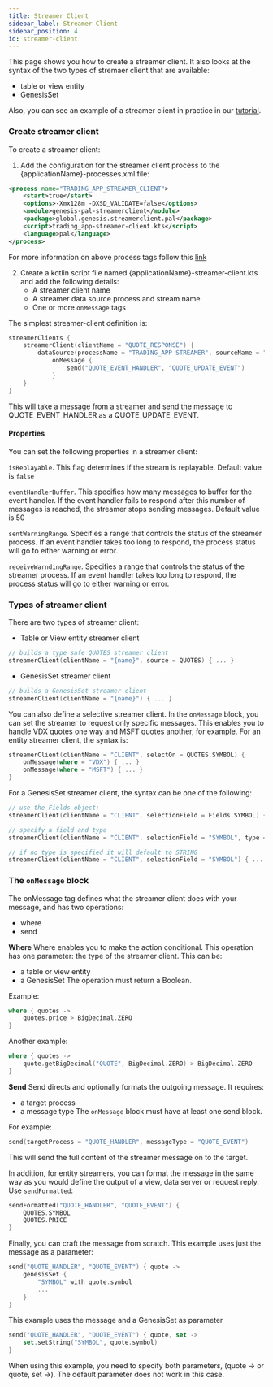 ```yaml
---
title: Streamer Client
sidebar_label: Streamer Client
sidebar_position: 4
id: streamer-client
---
```


This page shows you how to create a streamer client. It also looks at the syntax of the two types of stremaer client that are available: 

* table or view entity
* GenesisSet

Also, you can see an example of a streamer client in practice in our [tutorial](/tutorials/building-an-application/fix-gateway/).

### Create streamer client
To create a streamer client:

1. Add the configuration for the streamer client process to the {applicationName}-processes.xml file:

```xml
<process name="TRADING_APP_STREAMER_CLIENT">
    <start>true</start>
    <options>-Xmx128m -DXSD_VALIDATE=false</options>
    <module>genesis-pal-streamerclient</module>
    <package>global.genesis.streamerclient.pal</package>
    <script>trading_app-streamer-client.kts</script>
	<language>pal</language>
</process>
```

For more information on above process tags follow this [link](/creating-applications/configure-runtime/processes-xml)

2. Create a kotlin script file named {applicationName}-streamer-client.kts and add the following details:
    * A streamer client name
    * A streamer data source process and stream name
    * One or more `onMessage` tags

The simplest streamer-client definition is:
```kotlin
streamerClients {
    streamerClient(clientName = "QUOTE_RESPONSE") {
        dataSource(processName = "TRADING_APP-STREAMER", sourceName = "ORDERS_OUT")
            onMessage {
                send("QUOTE_EVENT_HANDLER", "QUOTE_UPDATE_EVENT")
            }
    }
}
```

This will take a message from a streamer and send the message to QUOTE_EVENT_HANDLER as a QUOTE_UPDATE_EVENT.

#### Properties
You can set the following properties in a streamer client:

`isReplayable`. This flag determines if the stream is replayable. Default value is `false`

`eventHandlerBuffer`. This specifies how many messages to buffer for the event handler. If the event handler fails to respond after this number of messages is reached, the streamer stops sending messages. Default value is 50

`sentWarningRange`. Specifies a range that controls the status of the streamer process.  If an event handler takes too long to respond, the process status will go to either warning or error. 

`receiveWarndingRange`. Specifies a range that controls the status of the streamer process.  If an event handler takes too long to respond, the process status will go to either warning or error.  

### Types of streamer client

There are two types of streamer client:

* Table or View entity streamer client
```kotlin
// builds a type safe QUOTES streamer client
streamerClient(clientName = "{name}", source = QUOTES) { ... }
```
* GenesisSet streamer client
```kotlin
// builds a GenesisSet streamer client
streamerClient(clientName = "{name}") { ... }
```

You can also define a selective streamer client. In the `onMessage` block, you can set the streamer to request only specific messages.
This enables you to handle VDX quotes one way and MSFT quotes another, for example. 
For an entity streamer client, the syntax is:

```kotlin
streamerClient(clientName = "CLIENT", selectOn = QUOTES.SYMBOL) {
    onMessage(where = "VDX") { ... }
    onMessage(where = "MSFT") { ... }
}
```

For a GenesisSet streamer client, the syntax can be one of the following:

```kotlin
// use the Fields object:
streamerClient(clientName = "CLIENT", selectionField = Fields.SYMBOL) { ... }

// specify a field and type
streamerClient(clientName = "CLIENT", selectionField = "SYMBOL", type = INTEGER) { ... }

// if no type is specified it will default to STRING
streamerClient(clientName = "CLIENT", selectionField = "SYMBOL") { ... }
```

### The `onMessage` block
The onMessage tag defines what the streamer client does with your message, and has two operations:
* where
* send

**Where** 
Where enables you to make the action conditional. 
This operation has one parameter: the type of the streamer client. This can be:
* a table or view entity
* a GenesisSet
The operation must return a Boolean.

Example:

```kotlin
where { quotes ->
    quotes.price > BigDecimal.ZERO
}
```
Another example:
```kotlin
where { quotes ->
    quote.getBigDecimal("QUOTE", BigDecimal.ZERO) > BigDecimal.ZERO
}
```

**Send**
Send directs and optionally formats the outgoing message. 
It requires:
* a target process
* a message type
The `onMessage` block must have at least one send block.

For example:
```kotlin
send(targetProcess = "QUOTE_HANDLER", messageType = "QUOTE_EVENT")
```

This will send the full content of the streamer message on to the target.

In addition, for entity streamers, you can format the message in the same way as you would define the output of a view, data server or request reply. Use `sendFormatted`:

```kotlin
sendFormatted("QUOTE_HANDLER", "QUOTE_EVENT") {
    QUOTES.SYMBOL
    QUOTES.PRICE
}
```
Finally, you can craft the message from scratch.
This example uses just the message as a parameter:

```kotlin
send("QUOTE_HANDLER", "QUOTE_EVENT") { quote ->
    genesisSet {
        "SYMBOL" with quote.symbol
        ...
    }
}
```
This example uses the message and a GenesisSet as parameter

```kotlin
send("QUOTE_HANDLER", "QUOTE_EVENT") { quote, set ->
    set.setString("SYMBOL", quote.symbol)
}
```
When using this example, you need to specify both parameters, (quote -> or quote, set ->). The default parameter does not work in this case.